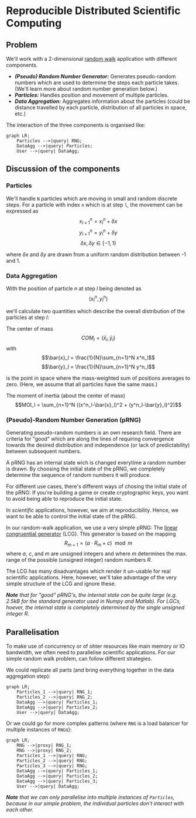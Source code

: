 # Reproducible Distributed Scientific Computing

## Problem

We'll work with a 2-dimensional [random walk](https://en.wikipedia.org/wiki/Random_walk) application with different components.

- *__(Pseudo) Random Number Generator:__* Generates pseudo-random numbers which are used to determine the steps each particle takes.  (We'll learn more about random number generation below.)
- *__Particles:__* Handles position and movement of multiple particles.
- *__Data Aggregation:__* Aggregates information about the particles (could be distance travelled by each particle, distribution of all particles in space, etc.)

The interaction of the three components is organised like:
```mermaid
graph LR;
    Particles -->|query| RNG;
    DataAgg -->|query| Particles;
    User -->|query| DataAgg;
```

## Discussion of the components

### Particles

We'll handle `N` particles which are moving in small and random discrete steps. For a particle with index `n` which is at step `l`, the movement can be expressed as
$$x^n_{l+1} = x^n_{l} + \delta x$$
$$y^n_{l+1} = y^n_{l} + \delta y$$
$$\delta x, \delta y \in [-1, 1)$$

where $\delta x$ and $\delta y$ are drawn from a uniform random distribution between -1 and 1.

### Data Aggregation

With the position of particle $n$ at step $l$ being denoted as
$$(x^n_l, y^n_l)$$

we'll calculate two quantities which describe the overall distribution of the particles at step $l$:

The center of mass
$$COM_l = (\bar{x}_l, \bar{y}_l)$$
with
$$\bar{x}_l = \frac{1}{N}\sum_{n=1}^N x^n_l$$
$$\bar{y}_l = \frac{1}{N}\sum_{n=1}^N y^n_l$$

is the point in space where the mass-weighted sum of positions averages to zero. (Here, we assume that all particles have the same mass.)

The moment of inertia (about the center of mass)
$$MOI_l = \sum_{n=1}^N ((x^n_l-\bar{x}_l)^2 + (y^n_l-\bar{y}_l)^2)$$

### (Pseudo)-Random Number Generation (pRNG)

Generating pseudo-random numbers is an own research field. There are criteria for "good" which are along the lines of requiring convergence towards the desired distribution and independence (or lack of predictability) between subsequent numbers.

A pRNG has an internal state wich is changed everytime a random number is drawn. By choosing the initial state of the pRNG, we completely determine the  sequence of random numbers it will produce.

For different use cases, there's different ways of chosing the initial state of the pRNG: If you're building a game or create cryptographic keys, you want to avoid being able to reproduce the initial state.

In _scientific_ applications, however, we aim at reproducibility. Hence, we want to be able to control the initial state of the pRNG.

In our random-walk application, we use a very simple pRNG: The [linear congruential generator](https://en.wikipedia.org/wiki/Linear_congruential_generator) (LCG).  This generator is based on the mapping
$$
R_{m+1} = (a \cdot R_{m} + c)\mod m
$$
where $a$, $c$, and $m$ are unsigned integers and where $m$ determines the max. range of the possible (unsigned integer) random numbers $R$.

The LCG has many disadvantages which render it un-usable for real scientific applications. Here, however, we'll take advantage of the very simple structure of the LCG and ignore these.

*__Note__ that for "good" pRNG's, the internal state can be quite large (e.g. 2.5kB for the standard generator used in Numpy and Matlab). For LGCs, hoever, the internal state is completely determined by the single unsigned integer $R$.*

## Parallelisation

To make use of concurrency or of ohter resources like main memory or IO bandwidth, we often need to parallelise scientific applications. For our simple random walk problem, can follow different strategies.

We could replicate all parts (and bring everything together in the data aggregation step):

```mermaid
graph LR;
    Particles_1 -->|query| RNG_1;
    Particles_2 -->|query| RNG_2;
    DataAgg -->|query| Particles_1;
    DataAgg -->|query| Particles_2;
    User -->|query| DataAgg;
```

Or we could go for more complex patterns (where `RNG` is a load balancer for multiple instances of `RNG`s):

```mermaid
graph LR;
    RNG -->|proxy| RNG_1;
    RNG -->|proxy| RNG_2;
    Particles_1 -->|query| RNG;
    Particles_2 -->|query| RNG;
    Particles_3 -->|query| RNG;
    DataAgg -->|query| Particles_1;
    DataAgg -->|query| Particles_2;
    DataAgg -->|query| Particles_3;
    User -->|query| DataAgg;
```

*__Note__ that we can only parallelise into multiple instances of `Particles`, because in our simple problem, the individual particles don't interact with each other.*